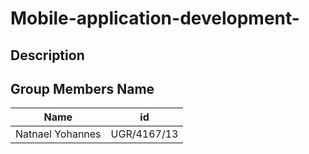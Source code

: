 # Mobile-application-development-

## Description 



## Group Members Name

| Name | id|
| --- | --- |
| Natnael Yohannes | UGR/4167/13 |

